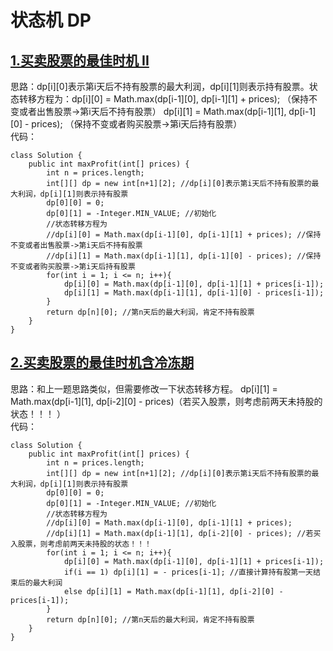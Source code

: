 # 状态机 DP

## [1.买卖股票的最佳时机 II](https://leetcode.cn/problems/best-time-to-buy-and-sell-stock-ii/description/)
思路：dp[i][0]表示第i天后不持有股票的最大利润，dp[i][1]则表示持有股票。状态转移方程为：dp[i][0] = Math.max(dp[i-1][0], dp[i-1][1] + prices); （保持不变或者出售股票->第i天后不持有股票） dp[i][1] = Math.max(dp[i-1][1], dp[i-1][0] - prices); （保持不变或者购买股票->第i天后持有股票）     
代码：
```
class Solution {
    public int maxProfit(int[] prices) {
        int n = prices.length;
        int[][] dp = new int[n+1][2]; //dp[i][0]表示第i天后不持有股票的最大利润，dp[i][1]则表示持有股票
        dp[0][0] = 0;
        dp[0][1] = -Integer.MIN_VALUE; //初始化
        //状态转移方程为
        //dp[i][0] = Math.max(dp[i-1][0], dp[i-1][1] + prices); //保持不变或者出售股票->第i天后不持有股票
        //dp[i][1] = Math.max(dp[i-1][1], dp[i-1][0] - prices); //保持不变或者购买股票->第i天后持有股票
        for(int i = 1; i <= n; i++){
            dp[i][0] = Math.max(dp[i-1][0], dp[i-1][1] + prices[i-1]);
            dp[i][1] = Math.max(dp[i-1][1], dp[i-1][0] - prices[i-1]);
        }
        return dp[n][0]; //第n天后的最大利润，肯定不持有股票
    }
}
```

## [2.买卖股票的最佳时机含冷冻期](https://leetcode.cn/problems/best-time-to-buy-and-sell-stock-with-cooldown/description/)
思路：和上一题思路类似，但需要修改一下状态转移方程。 dp[i][1] = Math.max(dp[i-1][1], dp[i-2][0] - prices)（若买入股票，则考虑前两天未持股的状态！！！ ）   
代码：
```
class Solution {
    public int maxProfit(int[] prices) {
        int n = prices.length;
        int[][] dp = new int[n+1][2]; //dp[i][0]表示第i天后不持有股票的最大利润，dp[i][1]则表示持有股票
        dp[0][0] = 0;
        dp[0][1] = -Integer.MIN_VALUE; //初始化
        //状态转移方程为
        //dp[i][0] = Math.max(dp[i-1][0], dp[i-1][1] + prices); 
        //dp[i][1] = Math.max(dp[i-1][1], dp[i-2][0] - prices); //若买入股票，则考虑前两天未持股的状态！！！
        for(int i = 1; i <= n; i++){
            dp[i][0] = Math.max(dp[i-1][0], dp[i-1][1] + prices[i-1]);
            if(i == 1) dp[i][1] = - prices[i-1]; //直接计算持有股第一天结束后的最大利润
            else dp[i][1] = Math.max(dp[i-1][1], dp[i-2][0] - prices[i-1]);
        }
        return dp[n][0]; //第n天后的最大利润，肯定不持有股票
    }
}
```
